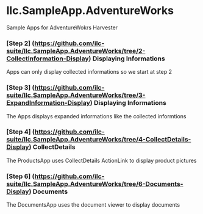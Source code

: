 # Ilc.SampleApp.AdventureWorks
Sample Apps for AdventureWokrs Harvester

### [Step 2] (https://github.com/ilc-suite/Ilc.SampleApp.AdventureWorks/tree/2-CollectInformation-Display) Displaying Informations
Apps can only display collected informations so we start at step 2

### [Step 3] (https://github.com/ilc-suite/Ilc.SampleApp.AdventureWorks/tree/3-ExpandInformation-Display) Displaying Informations
The Apps displays expanded informations like the collected informtions


### [Step 4] (https://github.com/ilc-suite/Ilc.SampleApp.AdventureWorks/tree/4-CollectDetails-Display) CollectDetails 
The ProductsApp uses CollectDetails ActionLink to display product pictures

### [Step 6] (https://github.com/ilc-suite/Ilc.SampleApp.AdventureWorks/tree/6-Documents-Display) Documents
The DocumentsApp uses the document viewer to display documents
